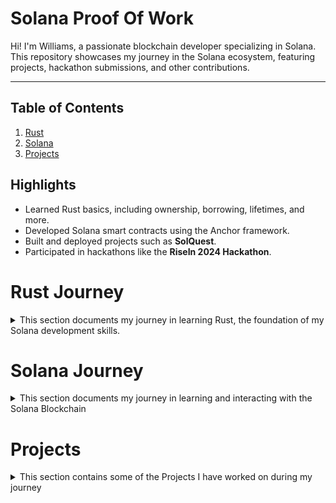 # Solana Proof Of Work
Hi! I'm Williams, a passionate blockchain developer specializing in Solana. This repository showcases my journey in the Solana ecosystem, featuring projects, hackathon submissions, and other contributions.

---
## Table of Contents
1. [Rust](#rust-journey)
2. [Solana](#solana-journey)
3. [Projects](#projects)

## Highlights
- Learned Rust basics, including ownership, borrowing, lifetimes, and more.
- Developed Solana smart contracts using the Anchor framework.
- Built and deployed projects such as **SolQuest**.
- Participated in hackathons like the **RiseIn 2024 Hackathon**.

# Rust Journey
<details>
<summary>This section documents my journey in learning Rust, the foundation of my Solana development skills.</summary>  

### Topics Covered
- Variables and Functions
- Ownership and Borrowing
- Structs and Enums
- Traits and Generics
- Lifetimes and Error Handling
</details>

# Solana Journey
<details>
<summary>This section documents my journey in learning and interacting with the Solana Blockchain</summary>  

## Learning The Basics
I started exploring Solana by learning how to interact with its blockchain using TypeScript and web3.js. My initial projects, stored in the [solana-learn repository](https://github.com/NkamaWilliams/solana-learn), include:

### Token Creation:
- Scripts for creating new SPL tokens.
- Setting metadata and initial supply for tokens.
### Fund Transfer:
- Simple programs for transferring SOL and SPL tokens between accounts.
### Creating and Executing Transactions
...and more

## Intermediate Projects
To deepen my understanding of the smart contract creation process, I built small projects using anchor including:
- [A Vault](https://github.com/NkamaWilliams/vault-solana)
- [An Escrow](https://github.com/NkamaWilliams/escrow-solana)
- ... and more

## Turbin 3 Builders Cohort
I also participated in the Turbin 3 Builders Cohort where I further developed my knowledge. The work I did there can be found in [this repo](https://github.com/NkamaWilliams/solana-startr)
</details>

# Projects
<details>
  <summary>This section contains some of the Projects I have worked on during my journey</summary>

## **The Menagerie**  
An all-in-one launchpad designed to connect, educate, and support developers building on Solana. I personally worked on:  
- **SolQuest:**  
  - A decentralized bounty platform where users can post and complete bounties for USDC rewards.
- **Desearch:**  
  - A decentralized platform for researchers to publish papers and receive micropayments.  

## **Solucky**  
A Solana-based lottery DApp designed for fun and interaction:  
- Users can wager a set amount of devnet sol and are asked to guess the correct one of three numbers
- Guessing the correct number rewards them with the same amount wagered
- Failure results in losing the wager

## TODO: Build an application leveraging the SVM API
</details>

